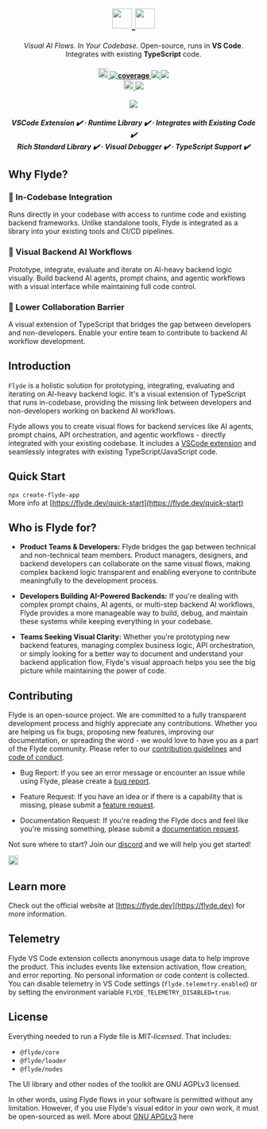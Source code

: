 <h1 align="center">
    <a href="https://www.flyde.dev/#gh-light-mode-only" style="color: black">
    <img src="https://github.com/user-attachments/assets/c4a2e1e0-b142-403d-9965-1f131f73896f" height="40"/>
    </a>
    <a href="https://www.flyde.dev/#gh-dark-mode-only" style="color: black">
    <img src="https://github.com/user-attachments/assets/79183bb4-7938-495d-88c8-496b96400665" height="40"/>
    </a>
</h1>

<p align="center">
    <i>Visual AI Flows. In Your Codebase.</i> Open-source, runs in <strong>VS Code</strong>.<br/>Integrates with existing <strong>TypeScript</strong> code.
</p>

<h4 align="center">
  <a href="https://opensource.org/licenses/MIT">
    <img src="https://img.shields.io/npm/l/@flyde/runtime" alt="license" style="height: 20px;">
  </a>
  <a href="https://github.com/flydelabs/flyde/blob/main/core/src/spec.ts">
    <img src="core/coverage-badge.svg" alt="coverage"/>
  </a>

  <a href="https://www.flyde.dev">
    <img src="https://img.shields.io/badge/Website-007ec6?style=flat&logo=world&logoColor=white"/>
  </a>

  <a href="https://play.flyde.dev">
    <img src="https://img.shields.io/badge/Playground-007ec6?style=flat&logo=world&logoColor=white"/>
  </a>
  <br>
  <a href="https://flyde.dev/discord">
    <img src="https://img.shields.io/badge/discord-7289da.svg?style=flat-square&logo=discord" alt="discord" style="height: 20px;">
  </a>

<a href="https://twitter.com/FlydeLabs">
    <img src="https://img.shields.io/twitter/follow/FlydeLabs?style=social"/>
  </a>

</h4>

<div align="center">
    <img src="https://github.com/user-attachments/assets/97a5ce55-da02-4d76-bf4d-d0b1800f8c56"/>
</div>

<h5 align="center">
  
<strong>VSCode Extension ✔️</strong> · <strong>Runtime Library ✔️</strong> · <strong>Integrates with Existing Code ✔️</strong>
<br/>
<strong>Rich Standard Library ✔️</strong> · <strong>Visual Debugger ✔️</strong> · <strong>TypeScript Support ✔️</strong>
</h5>

## Why Flyde?

### 🔧 In-Codebase Integration
Runs directly in your codebase with access to runtime code and existing backend frameworks. Unlike standalone tools, Flyde is integrated as a library into your existing tools and CI/CD pipelines.

### 🤖 Visual Backend AI Workflows  
Prototype, integrate, evaluate and iterate on AI-heavy backend logic visually. Build backend AI agents, prompt chains, and agentic workflows with a visual interface while maintaining full code control.

### 🤝 Lower Collaboration Barrier
A visual extension of TypeScript that bridges the gap between developers and non-developers. Enable your entire team to contribute to backend AI workflow development.

## Introduction

`Flyde` is a holistic solution for prototyping, integrating, evaluating and iterating on AI-heavy backend logic. It's a visual extension of TypeScript that runs in-codebase, providing the missing link between developers and non-developers working on backend AI workflows. 

Flyde allows you to create visual flows for backend services like AI agents, prompt chains, API orchestration, and agentic workflows - directly integrated with your existing codebase. It includes a [VSCode extension](https://marketplace.visualstudio.com/items?itemName=flyde.flyde-vscode) and seamlessly integrates with existing TypeScript/JavaScript code.

## Quick Start

`npx create-flyde-app`  
More info at [https://flyde.dev/quick-start](https://flyde.dev/quick-start)

## Who is Flyde for?

- **Product Teams & Developers:** Flyde bridges the gap between technical and non-technical team members. Product managers, designers, and backend developers can collaborate on the same visual flows, making complex backend logic transparent and enabling everyone to contribute meaningfully to the development process.

- **Developers Building AI-Powered Backends:** If you're dealing with complex prompt chains, AI agents, or multi-step backend AI workflows, Flyde provides a more manageable way to build, debug, and maintain these systems while keeping everything in your codebase.

- **Teams Seeking Visual Clarity:** Whether you're prototyping new backend features, managing complex business logic, API orchestration, or simply looking for a better way to document and understand your backend application flow, Flyde's visual approach helps you see the big picture while maintaining the power of code.

## Contributing

Flyde is an open-source project. We are committed to a fully transparent development process and highly appreciate any contributions. Whether you are helping us fix bugs, proposing new features, improving our documentation, or spreading the word - we would love to have you as a part of the Flyde community. Please refer to our [contribution guidelines](./CONTRIBUTING.md) and [code of conduct](./CODE_OF_CONDUCT.md).

- Bug Report: If you see an error message or encounter an issue while using Flyde, please create a [bug report](https://github.com/flydelabs/flyde/issues/new?assignees=&labels=type%3A+bug&template=bug.yaml&title=%F0%9F%90%9B+Bug+Report%3A+).

- Feature Request: If you have an idea or if there is a capability that is missing, please submit a [feature request](https://github.com/flydelabs/flyde/issues/new?assignees=&labels=type%3A+feature+request&template=feature.yml).

- Documentation Request: If you're reading the Flyde docs and feel like you're missing something, please submit a [documentation request](https://github.com/flydelabs/flyde/issues/new).

Not sure where to start? Join our [discord](https://www.flyde.dev/discord) and we will help you get started!

<a href="https://flyde.dev/discord">
    <img src="https://img.shields.io/badge/discord-7289da.svg?style=flat-square&logo=discord" alt="discord" style="height: 20px;">
  </a>

## Learn more

Check out the official website at [https://flyde.dev](https://flyde.dev) for more information.

## Telemetry

Flyde VS Code extension collects anonymous usage data to help improve the product. This includes events like extension activation, flow creation, and error reporting. No personal information or code content is collected. You can disable telemetry in VS Code settings (`flyde.telemetry.enabled`) or by setting the environment variable `FLYDE_TELEMETRY_DISABLED=true`.

## License

Everything needed to run a Flyde file is _MIT-licensed_. That includes:

- `@flyde/core`
- `@flyde/loader`
- `@flyde/nodes`

The UI library and other nodes of the toolkit are GNU AGPLv3 licensed.

In other words, using Flyde flows in your software is permitted without any limitation. However, if you use Flyde's visual editor in your own work, it must be open-sourced as well. More about [GNU APGLv3](https://choosealicense.com/licenses/agpl-3.0/) here
